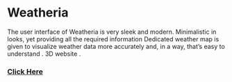 # Weatheria
The user interface of Weatheria is very sleek and modern. Minimalistic in looks, yet providing all the required information Dedicated weather map is given to visualize weather data more accurately and, in a way, that’s easy to understand . 3D website .

### <a href="https://urvashi0109.github.io/Weatheria/"> Click Here </a>
